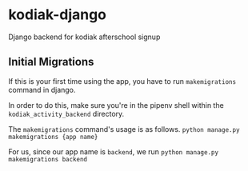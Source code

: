 # kodiak-django
Django backend for kodiak afterschool signup

## Initial Migrations
If this is your first time using the app, you have to run  `makemigrations` command in django.

In order to do this, make sure you're in the pipenv shell within the `kodiak_activity_backend` directory.

The `makemigrations` command's usage is as follows.
```python manage.py makemigrations {app name}```

For us, since our app name is `backend`, we run
```python manage.py makemigrations backend```
